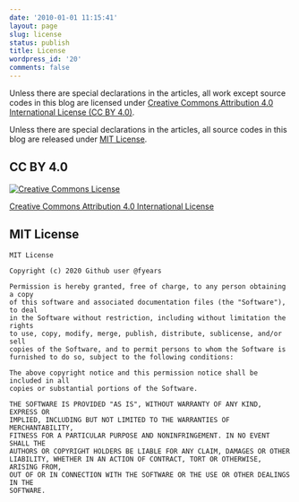 ```yaml
---
date: '2010-01-01 11:15:41'
layout: page
slug: license
status: publish
title: License
wordpress_id: '20'
comments: false
---
```


Unless there are special declarations in the articles, all work except source codes in this blog are licensed under [Creative Commons Attribution 4.0 International License (CC BY 4.0)](https://creativecommons.org/licenses/by/4.0/).

Unless there are special declarations in the articles, all source codes in this blog are released under [MIT License](https://choosealicense.com/licenses/mit/).

## CC BY 4.0

[![Creative Commons License](https://i.creativecommons.org/l/by/4.0/88x31.png)](https://creativecommons.org/licenses/by/4.0/)

[Creative Commons Attribution 4.0 International License](https://creativecommons.org/licenses/by/4.0/)

## MIT License

```
MIT License

Copyright (c) 2020 Github user @fyears

Permission is hereby granted, free of charge, to any person obtaining a copy
of this software and associated documentation files (the "Software"), to deal
in the Software without restriction, including without limitation the rights
to use, copy, modify, merge, publish, distribute, sublicense, and/or sell
copies of the Software, and to permit persons to whom the Software is
furnished to do so, subject to the following conditions:

The above copyright notice and this permission notice shall be included in all
copies or substantial portions of the Software.

THE SOFTWARE IS PROVIDED "AS IS", WITHOUT WARRANTY OF ANY KIND, EXPRESS OR
IMPLIED, INCLUDING BUT NOT LIMITED TO THE WARRANTIES OF MERCHANTABILITY,
FITNESS FOR A PARTICULAR PURPOSE AND NONINFRINGEMENT. IN NO EVENT SHALL THE
AUTHORS OR COPYRIGHT HOLDERS BE LIABLE FOR ANY CLAIM, DAMAGES OR OTHER
LIABILITY, WHETHER IN AN ACTION OF CONTRACT, TORT OR OTHERWISE, ARISING FROM,
OUT OF OR IN CONNECTION WITH THE SOFTWARE OR THE USE OR OTHER DEALINGS IN THE
SOFTWARE.
```
